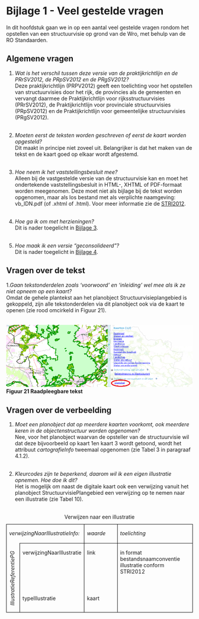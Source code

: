 # Bijlage 1 - Veel gestelde vragen

In dit hoofdstuk gaan we in op een aantal veel gestelde vragen rondom het opstellen van een structuurvisie op grond van de Wro, met behulp van de RO Standaarden. 

## Algemene vragen

1.  *Wat is het verschil tussen deze versie van de praktijkrichtlijn en de
    PRrSV2012, de PRpSV2012 en de PRgSV2012?*  
    Deze praktijkrichtlijn (PRPV2012) geeft een toelichting voor het opstellen
    van structuurvisies door het rijk, de provincies als de gemeenten en
    vervangt daarmee de Praktijkrichtlijn voor rijksstructuurvisies (PRrSV2012),
    de Praktijkrichtlijn voor provinciale structuurvisies (PRpSV2012) en de
    Praktijkrichtlijn voor gemeentelijke structuurvisies (PRgSV2012).
<br/><br/>

2.  *Moeten eerst de teksten worden geschreven of eerst de kaart worden
    opgesteld?*  
    Dit maakt in principe niet zoveel uit. Belangrijker is dat het maken van de
    tekst en de kaart goed op elkaar wordt afgestemd.
<br/><br/>

3.  *Hoe neem ik het vaststellingsbesluit mee?*  
     Alleen bij de vastgestelde versie van de structuurvisie kan en moet het
     ondertekende vaststellingsbesluit in HTML-, XHTML of PDF-formaat worden
     meegenomen. Deze moet niet als bijlage bij de tekst worden opgenomen, maar
     als los bestand met als verplichte naamgeving:  
     vb_IDN.pdf (of .xhtml of .html). Voor meer informatie zie de <a href='https://docs.geostandaarden.nl/ro/stri' target='_blank'>STRI2012</a>.
<br/><br/>

4.  *Hoe ga ik om met herzieningen?*  
Dit is nader toegelicht in [Bijlage 3](#B03).
<br/><br/>

5.  *Hoe maak ik een versie “geconsolideerd”?*  
Dit is nader toegelicht in [Bijlage 4](#B04).

## Vragen over de tekst

1.*Gaan tekstonderdelen zoals ‘voorwoord’ en ‘inleiding’ wel mee als ik ze
    niet opneem op een kaart?*  
    Omdat de gehele plantekst aan het planobject Structuurvisieplangebied is
    gekoppeld, zijn alle tekstonderdelen via dit planobject ook via de kaart te
    openen (zie rood omcirkeld in Figuur 21).
<br/><br/>
	
![](media/df35b6089addf998d881526f1ce99397.png)
**Figuur 21 Raadpleegbare tekst**


## Vragen over de verbeelding

1.  *Moet een planobject dat op meerdere kaarten voorkomt, ook meerdere keren in
    de objectenstructuur worden opgenomen?*  
Nee, voor het planobject waarvan de opsteller van de structuurvisie wil dat
deze bijvoorbeeld op kaart 1en kaart 3 wordt getoond, wordt het attribuut *cartografieInfo* tweemaal opgenomen (zie Tabel 3 in paragraaf 4.1.2).
<br/><br/>

2.  *Kleurcodes zijn te beperkend, daarom wil ik een eigen illustratie opnemen.
    Hoe doe ik dit?*  
    Het is mogelijk om naast de digitale kaart ook een verwijzing vanuit het
    planobject StructuurvisiePlangebied een verwijzing op te nemen naar een
    illustratie (zie Tabel 10).
<br/><br/>

<table id="d4e9368" style="width: 100%;"><caption>Verwijzen naar een illustratie</caption><colgroup><col id="col1" style="width: 8.406819517930629%;"></col><col id="col2" style="width: 18.25984714873604%;"></col><col id="col3" style="width: 25.008818342151674%;"></col><col id="col4" style="width: 48.32451499118166%;"></col></colgroup><tbody valign="top"><tr><td align="left" style="border-top: 0.5pt solid #000000; border-left: 0.5pt solid #000000; border-bottom: 0pt none #; border-right: 0.5pt solid #000000; background-color: none;" colspan="2"><p id="55FC8A68" class="space-after"><i>verwijzingNaarIllustratieInfo:</i></p></td><td align="left" style="border-top: 0.5pt solid #000000; border-left: 0.5pt solid #000000; border-bottom: 0.5pt solid #000000; border-right: 0.5pt solid #000000; background-color: none;"><p id="1A22BB28"><i>waarde</i></p></td><td align="left" style="border-top: 0.5pt solid #000000; border-left: 0.5pt solid #000000; border-bottom: 0.5pt solid #000000; border-right: 0.5pt solid #000000; background-color: none;"><p id="4172BA09"><i>toelichting</i></p></td></tr><tr><td align="left" style="padding-top: 0.5em; border-top: 0pt none #; border-left: 0.5pt solid #000000; border-bottom: 0.5pt solid #000000; border-right: 0.5pt solid #000000; background-color: #auto;" rowspan="2"><p id="640F98EC" style="writing-mode: vertical-rl; rotate: 180deg;"><i>IllustratieReferentiePG</i></p></td><td align="left" style="border-top: 0.5pt solid #000000; border-left: 0.5pt solid #000000; border-bottom: 0pt none #; border-right: 0.5pt solid #000000; background-color: #auto;"><p id="456A945D" class="space-after">verwijzingNaarIllustratie</p></td><td align="left" style="border-top: 0.5pt solid #000000; border-left: 0.5pt solid #000000; border-bottom: 0pt none #; border-right: 0.5pt solid #000000; background-color: none;"><p id="097FC69C">link</p></td><td align="left" style="border-top: 0.5pt solid #000000; border-left: 0.5pt solid #000000; border-bottom: 0pt none #; border-right: 0.5pt solid #000000; background-color: none;"><p id="05F31509">in format bestandsnaamconventie illustratie conform STRI2012</p></td></tr><tr><td align="left" style="border-top: 0pt none #; border-left: 0.5pt solid #000000; border-bottom: 0.5pt solid #000000; border-right: 0.5pt solid #000000; background-color: #auto;"><p id="1A0AE971" class="space-after">typeIllustratie</p></td><td align="left" style="border-top: 0pt none #; border-left: 0.5pt solid #000000; border-bottom: 0.5pt solid #000000; border-right: 0.5pt solid #000000; background-color: none;"><p id="407844E1">kaart</p></td><td align="left" style="border-top: 0pt none #; border-left: 0.5pt solid #000000; border-bottom: 0.5pt solid #000000; border-right: 0.5pt solid #000000; background-color: none;"></td></tr></tbody></table>

